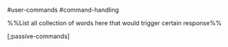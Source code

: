#user-commands #command-handling 

%%List all collection of words here that would trigger certain response%%


[;passive-commands]
